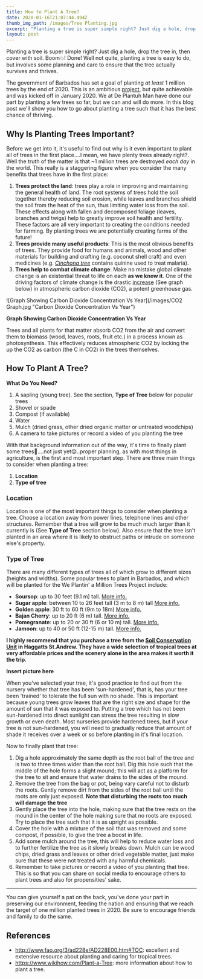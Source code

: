 ```yaml
---
title: How to Plant A Tree?
date: 2020-01-16T21:07:44.494Z
thumb_img_path: /images/Tree Planting.jpg
excerpt: "Planting a tree is super simple right? Just dig a hole, drop the tree in, then cover with soil. Boom\U0001F4A5! Done! Well not quite, planting a tree is easy to do, but involves some planning and care to ensure that the tree actually survives and thrives. "
layout: post
---
```

Planting a tree is super simple right? Just dig a hole, drop the tree in, then cover with soil. Boom💥! Done! Well not quite, planting a tree is easy to do, but involves some planning and care to ensure that the tree actually survives and thrives. 

The government of Barbados has set a goal of planting *at least* 1 million trees by the end of 2020. This is an ambitious [project](https://www.wegatherinbarbados.com/2020-ventures/1-million-trees/), but quite achievable and was kicked off in January 2020. We at De Plantuh Man have done our part by planting a few trees so far, but we can and will do more. In this blog post we'll show you how to go about planting a tree such that it has the best chance of thriving. 

## Why Is Planting Trees Important?

Before we get into it, it's useful to find out why is it even important to plant all of trees in the first place....I mean, we have plenty trees already right?. Well the truth of the matter is that ~1 million trees are destroyed *each day* in the world. This really is a staggering figure when you consider the many benefits that trees have in the first place:

1. **Trees protect the land**: trees play a role in improving and maintaining the general health of land. The root systems of trees hold the soil together thereby reducing soil erosion, while leaves and branches shield the soil from the heat of the sun, thus limiting water loss from the soil. These effects along with fallen and decomposed foliage (leaves, branches and twigs) help to greatly improve soil health and fertility. These factors are all very important to creating the conditions needed for farming. By planting trees we are potentially creating farms of the future!  
2. **Trees provide many useful products**: This is the most obvious benefits of trees. They provide food for humans and animals, wood and other materials for building and crafting (e.g. coconut shell craft) and even medicines (e.g. *[Cinchona tree](https://www.wikiwand.com/en/Cinchona#/Medicinal_use)* contains quinine used to treat malaria).
3. **Trees help to combat climate change**: Make no mistake global climate change is an existential threat to life on each **as we know it**. One of the driving factors of climate change is the drastic [increase](https://climate.nasa.gov/climate_resources/24/graphic-the-relentless-rise-of-carbon-dioxide/) (See graph below) in atmospheric carbon dioxide (CO2), a potent greenhouse gas. 

!\[Graph Showing Carbon Dioxide Concentration Vs Year](/images/CO2 Graph.jpg "Carbon Dioxide Concentration Vs Year")

<p class="img-title"> <strong>Graph Showing Carbon Dioxide Concentration Vs Year</strong></p>

Trees and all plants for that matter absorb CO2 from the air and convert them to biomass (wood, leaves, roots, fruit etc.) in a process known as photosynthesis. This effectively reduces atmospheric CO2 by locking the up the CO2 as carbon (the C in CO2) in the trees themselves. 

## How To Plant A Tree?

**What Do You Need?**

1. A sapling (young tree). See the section, **Type of Tree** below for popular trees
2. Shovel or spade
3. Compost (if available)
4. Water
5. Mulch (dried grass, other dried organic matter or untreated woodchips)
6. A camera to take pictures or record a video of you planting the tree

With that background information out of the way, it's time to finally plant some trees🙌....not just yet😌..proper planning, as with most things in agriculture, is the first and most important step.  There are three main things to consider when planting a tree:

1. **Location**
2. **Type of tree**

### Location

Location is one of the most important things to consider when planting a tree. Choose a location away from power lines, telephone lines and other structures. Remember that a tree will grow to be much much larger than it currently is (See **Type of Tree** section below). Also ensure that the tree isn't planted in an area where it is likely to obstruct paths or intrude on someone else's property. 

### Type of Tree

There are many different types of trees all of which grow to different sizes (heights and widths). Some popular trees to plant in Barbados, and which will be planted for the We Plantin' a Million Trees Project include:

* **Soursop**: up to 30 feet (9.1 m) tall. [More info.](https://homeguides.sfgate.com/grow-guanabana-soursop-plants-57349.html)
* **Sugar apple**: between 10 to 26 feet tall (3 m to 8 m) tall [More info.](https://hort.purdue.edu/newcrop/morton/sugar_apple.html)
* **Golden apple**: 30 ft to 60 ft (9m to 18m) [More info.](https://hort.purdue.edu/newcrop/morton/ambarella_ars.html)
* **Bajan Cherry**: up to 20 ft (6 m) tall.  [More info.](https://hort.purdue.edu/newcrop/morton/barbados_cherry.html)
* **Pomegranate**: up to 20 or 30 ft (6 or 10 m) tall. [More info.](https://hort.purdue.edu/newcrop/morton/pomegranate.html)
* **Jamoon**: up to 40 or 50 ft (12-15 m) tall. [More info.](https://hort.purdue.edu/newcrop/morton/jambolan.html)

**I highly recommend that you purchase a tree from the [Soil Conservation Unit](https://www.agriculture.gov.bb/Departments/Soil-Conservation-Unit/) in Haggatts St.Andrew. They have a wide selection of tropical trees at very affordable prices and the scenery alone in the area makes it worth it the trip**.

**Insert picture here**

When you've selected your tree, it's good practice to find out from the nursery whether that tree has been 'sun-hardened', that is, has your tree been 'trained' to tolerate the full sun with no shade. This is important because young trees grow leaves that are the right size and shape for the amount of sun that it was exposed to. Putting a tree which has not been sun-hardened into direct sunlight can stress the tree resulting in slow growth or even death. Most nurseries provide hardened trees, but if your tree is not sun-hardened, you will need to gradually reduce that amount of shade it receives over a week or so before planting in it's final location.

Now to finally plant that tree:

1. Dig a hole approximately the same depth as the root ball of the tree and is two to three times wider than the root ball. Dig this hole such that the middle of the hole forms a slight mound; this will act as a platform for the tree to sit and ensure that water drains to the sides of the mound.
2. Remove the tree from the bag or pot, being vary careful not to disturb the roots. Gently remove dirt from the sides of the root ball until the roots are only just exposed. **Note that disturbing the roots too much will damage the tree**
3. Gently place the tree into the hole, making sure that the tree rests on the mound in the center of the hole making sure that no roots are exposed. Try to place the tree such that it is as upright as possible.
4. Cover the hole with a mixture of the soil that was removed and some compost, if possible, to give the tree a boost in life.
5. Add some mulch around the tree, this will help to reduce water loss and to further fertilize the tree as it slowly breaks down. Mulch can be wood chips, dried grass and leaves or other dried vegetable matter, just make sure that these were not treated with any harmful chemicals.
6. Remember to take pictures or record a video of you planting that tree. This is so that you can share on social media to encourage others to plant trees and also for propensities' sake.

- - -

You can give yourself a pat on the back, you've done your part in preserving our environment, feeding the nation and ensuring that we reach the target of one million planted trees in 2020. Be sure to encourage friends and family to do the same.

## References

* http://www.fao.org/3/ad228e/AD228E00.htm#TOC: excellent and extensive resource about planting and caring for tropical trees.
* https://www.wikihow.com/Plant-a-Tree: more information about how to plant a tree.
